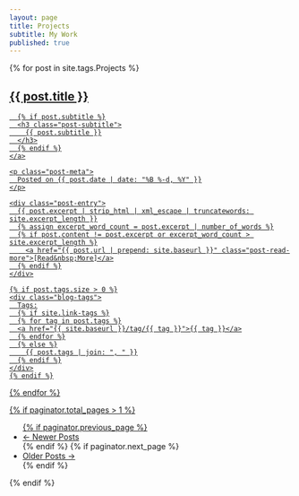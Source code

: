 ```yaml
---
layout: page
title: Projects
subtitle: My Work
published: true
---
```


<div class="posts-list">
  {% for post in site.tags.Projects %}
  <article class="post-preview">
    <a href="{{ post.url | prepend: site.baseurl }}">
	  <h2 class="post-title">{{ post.title }}</h2>

	  {% if post.subtitle %}
	  <h3 class="post-subtitle">
	    {{ post.subtitle }}
	  </h3>
	  {% endif %}
    </a>

    <p class="post-meta">
      Posted on {{ post.date | date: "%B %-d, %Y" }}
    </p>

    <div class="post-entry">
      {{ post.excerpt | strip_html | xml_escape | truncatewords: site.excerpt_length }}
      {% assign excerpt_word_count = post.excerpt | number_of_words %}
      {% if post.content != post.excerpt or excerpt_word_count > site.excerpt_length %}
        <a href="{{ post.url | prepend: site.baseurl }}" class="post-read-more">[Read&nbsp;More]</a>
      {% endif %}
    </div>

    {% if post.tags.size > 0 %}
    <div class="blog-tags">
      Tags:
      {% if site.link-tags %}
      {% for tag in post.tags %}
      <a href="{{ site.baseurl }}/tag/{{ tag }}">{{ tag }}</a>
      {% endfor %}
      {% else %}
        {{ post.tags | join: ", " }}
      {% endif %}
    </div>
    {% endif %}

   </article>
  {% endfor %}
</div>

{% if paginator.total_pages > 1 %}
<ul class="pager main-pager">
  {% if paginator.previous_page %}
  <li class="previous">
    <a href="{{ paginator.previous_page_path | prepend: site.baseurl | replace: '//', '/' }}">&larr; Newer Posts</a>
  </li>
  {% endif %}
  {% if paginator.next_page %}
  <li class="next">
    <a href="{{ paginator.next_page_path | prepend: site.baseurl | replace: '//', '/' }}">Older Posts &rarr;</a>
  </li>
  {% endif %}
</ul>
{% endif %}
